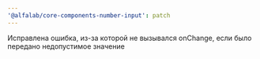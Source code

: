 ```yaml
---
'@alfalab/core-components-number-input': patch
---
```


Исправлена ошибка, из-за которой не вызывался onChange, если было передано недопустимое значение

